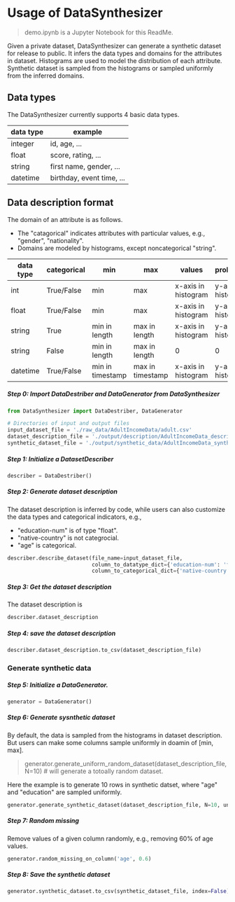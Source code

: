 
# Usage of DataSynthesizer

> demo.ipynb is a Jupyter Notebook for this ReadMe.

Given a private dataset, DataSynthesizer can generate a synthetic dataset for release to public. It infers the data types and domains for the attributes in dataset. Histograms are used to model the distribution of each attribute. Synthetic dataset is sampled from the histograms or sampled uniformly from the inferred domains.

## Data types
 The DataSynthesizer currently supports 4 basic data types.

| data type | example                   |
| --------- | ------------------------- |
| integer   | id, age, ...              |
| float     | score, rating, ...        |
| string    | first name, gender, ...   |
| datetime  | birthday, event time, ... |

## Data description format

The domain of an attribute is as follows.
- The "catagorical" indicates attributes with particular values, e.g., "gender", "nationality".
- Domains are modeled by histograms, except noncategorical "string".

| data type | categorical | min              | max              | values              | probabilities       | values count       | missing rate |
| --------- | ----------- | ---------------- | ---------------- | ------------------- | ------------------- | ------------------ | ------------ |
| int       | True/False  | min              | max              | x-axis in histogram | y-axis in histogram | #bins in histogram | missing rate |
| float     | True/False  | min              | max              | x-axis in histogram | y-axis in histogram | #bins in histogram | missing rate |
| string    | True        | min in length    | max in length    | x-axis in histogram | y-axis in histogram | #bins in histogram | missing rate |
| string    | False       | min in length    | max in length    | 0                   | 0                   | 0                  | missing rate |
| datetime  | True/False  | min in timestamp | max in timestamp | x-axis in histogram | y-axis in histogram | #bins in histogram | missing rate |

##### Step 0: Import DataDestriber and DataGenerator from DataSynthesizer


```python
from DataSynthesizer import DataDestriber, DataGenerator
```


```python
# Directories of input and output files
input_dataset_file = './raw_data/AdultIncomeData/adult.csv'
dataset_description_file = './output/description/AdultIncomeData_description.csv'
synthetic_dataset_file = './output/synthetic_data/AdultIncomeData_synthetic.csv'
```

##### Step 1: Initialize a DatasetDescriber


```python
describer = DataDestriber()
```

##### Step 2: Generate dataset description

The dataset description is inferred by code, while users can also customize the data types and categorical indicators, e.g.,
- "education-num" is of type "float".
- "native-country" is not categrocial.
- "age" is categorical.


```python
describer.describe_dataset(file_name=input_dataset_file,
                           column_to_datatype_dict={'education-num': 'float'},
                           column_to_categorical_dict={'native-country':False,'age':True})
```

##### Step 3: Get the dataset description

The dataset description is


```python
describer.dataset_description
```

##### Step 4: save the dataset description


```python
describer.dataset_description.to_csv(dataset_description_file)
```

### Generate synthetic data

##### Step 5: Initialize a DataGenerator.


```python
generator = DataGenerator()
```

##### Step 6: Generate sysnthetic dataset

By default, the data is sampled from the histograms in dataset description. But users can make some columns sample uniformly in doamin of [min, max].

> generator.generate_uniform_random_dataset(dataset_description_file, N=10) # will generate a totoally random dataset.

Here the example is to generate 10 rows in synthetic datset, where "age" and "education" are sampled uniformly.


```python
generator.generate_synthetic_dataset(dataset_description_file, N=10, uniform_columns={'age', 'education'})
```

##### Step 7: Random missing

Remove values of a given column randomly, e.g., removing 60% of age values.


```python
generator.random_missing_on_column('age', 0.6)
```

##### Step 8: Save the synthetic dataset


```python
generator.synthetic_dataset.to_csv(synthetic_dataset_file, index=False)
```
